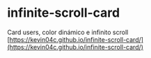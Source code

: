 # infinite-scroll-card   
Card users, color dinámico e infinito scroll   
[https://kevin04c.github.io/infinite-scroll-card/](https://kevin04c.github.io/infinite-scroll-card/)
